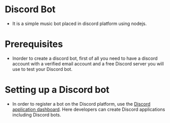 # Discord Bot

- It is a simple music bot placed in discord platform using nodejs.

# Prerequisites
- Inorder to create a discord bot, first of all you need to have a discord account with a verified email account and a free Discord server you will use to test your Discord bot.

# Setting up a Discord bot

- In order to register a bot on the Discord platform, use the [Discord application dashboard](https://discord.com/developers/applications). Here developers can create Discord applications including Discord bots.